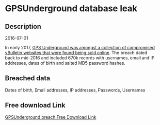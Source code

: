 # GPSUnderground database leak

## Description

2016-07-01

In early 2017, <a href="https://www.hackread.com/vbulletin-forums-hacked-accounts-sold-on-dark-web/" target="_blank" rel="noopener">GPS Underground was amongst a collection of compromised vBulletin websites that were found being sold online</a>. The breach dated back to mid-2016 and included 670k records with usernames, email and IP addresses, dates of birth and salted MD5 password hashes.

## Breached data

Dates of birth, Email addresses, IP addresses, Passwords, Usernames

## Free download Link

[GPSUnderground breach Free Download Link](https://link-to.net/1229997/450.5435395705746/dynamic/?r=aHR0cHM6Ly93d3cubWVkaWFmaXJlLmNvbS92aWV3L2pRNGRrNzRkRWl2R2RMRS9ncHN1bmRlcmdyb3VuZC5jb20vZmlsZQ==)